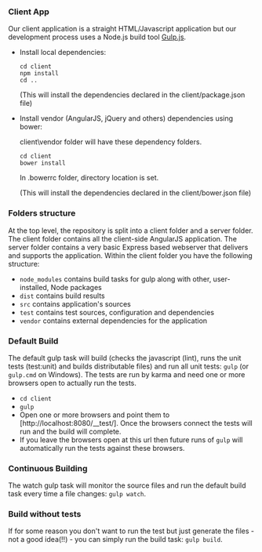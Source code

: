 
### Client App

Our client application is a straight HTML/Javascript application but our development process uses a Node.js build tool
[Gulp.js](gulpjs.com).

* Install local dependencies:

    ```
    cd client
    npm install
    cd ..
    ```

  (This will install the dependencies declared in the client/package.json file)

* Install vendor (AngularJS, jQuery and others) dependencies using bower:

  client\vendor folder will have these dependency folders.

    ```
    cd client
    bower install
    ```
  In .bowerrc folder, directory location is set.

  (This will install the dependencies declared in the client/bower.json file)

### Folders structure
At the top level, the repository is split into a client folder and a server folder.  The client folder contains all the client-side AngularJS application.  The server folder contains a very basic Express based webserver that delivers and supports the application.
Within the client folder you have the following structure:
* `node_modules` contains build tasks for gulp along with other, user-installed, Node packages
* `dist` contains build results
* `src` contains application's sources
* `test` contains test sources, configuration and dependencies
* `vendor` contains external dependencies for the application

### Default Build
The default gulp task will build (checks the javascript (lint), runs the unit tests (test:unit) and builds distributable files) and run all unit tests: `gulp` (or `gulp.cmd` on Windows).  The tests are run by karma and need one or more browsers open to actually run the tests.
* `cd client`
* `gulp`
* Open one or more browsers and point them to [http://localhost:8080/__test/].  Once the browsers connect the tests will run and the build will complete.
* If you leave the browsers open at this url then future runs of `gulp` will automatically run the tests against these browsers.

### Continuous Building
The watch gulp task will monitor the source files and run the default build task every time a file changes: `gulp watch`.

### Build without tests
If for some reason you don't want to run the test but just generate the files - not a good idea(!!) - you can simply run the build task: `gulp build`.